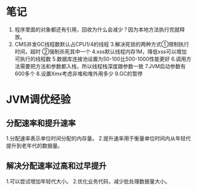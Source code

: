 # 笔记
1. 程序里面的对象都还有引用，回收为什么会减少？因为本地方法执行完就释放。
2. CMS并发GC线程数默认占CPU1/4的线程
3.解决死锁的两种方式①限制执行时间，超时 ②强制杀死其中一个
4.xss默认线程内存1M，降低xss可以增加可执行的线程数
5.数据库连接池设置为50-100比500-1000性能更好
6.调用方法需要把方法和参数都入栈，所以线程栈深度跟参数一致
7.JVM启动参数有600多个
8.设置Xmx考虑非堆和堆外用多少
9.GC的暂停

# JVM调优经验
## 分配速率和提升速率
1.分配速率表示单位时间分配的内存量。
2.提升速率用于衡量单位时间内从年轻代提升到老年代的数据量。
## 解决分配速率过高和过早提升
1.可以尝试增加年轻代大小。
2.优化业务代码，减少批处理数据量大小。

